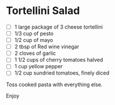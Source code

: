 # Tortellini Salad 

- [ ] 1 large package of 3 cheese tortellini
- [ ] 1/3 cup of pesto
- [ ] 1/2 cup of mayo
- [ ] 2 tbsp of Red wine vinegar
- [ ] 2 cloves of garlic
- [ ] 1 1/2 cups of cherry tomatoes halved
- [ ] 1 cup yellow pepper
- [ ] 1/2 cup sundried tomatoes, finely diced

Toss cooked pasta with everything else.

Enjoy
